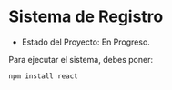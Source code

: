 <h1> Sistema de Registro </h1>

- Estado del Proyecto: En Progreso.

Para ejecutar el sistema, debes poner:

```npm install react```
